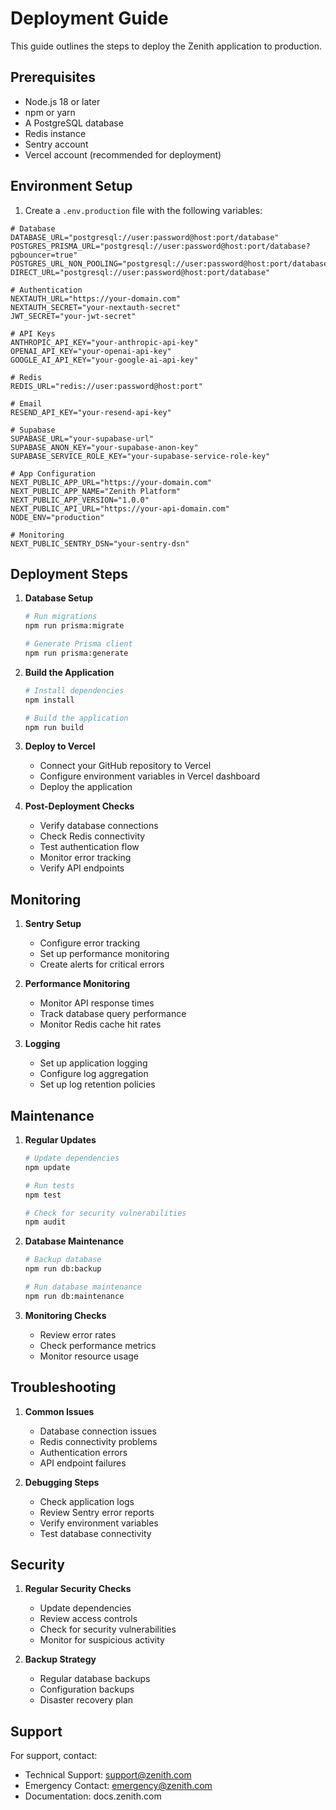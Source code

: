 # Deployment Guide

This guide outlines the steps to deploy the Zenith application to production.

## Prerequisites

- Node.js 18 or later
- npm or yarn
- A PostgreSQL database
- Redis instance
- Sentry account
- Vercel account (recommended for deployment)

## Environment Setup

1. Create a `.env.production` file with the following variables:

```env
# Database
DATABASE_URL="postgresql://user:password@host:port/database"
POSTGRES_PRISMA_URL="postgresql://user:password@host:port/database?pgbouncer=true"
POSTGRES_URL_NON_POOLING="postgresql://user:password@host:port/database"
DIRECT_URL="postgresql://user:password@host:port/database"

# Authentication
NEXTAUTH_URL="https://your-domain.com"
NEXTAUTH_SECRET="your-nextauth-secret"
JWT_SECRET="your-jwt-secret"

# API Keys
ANTHROPIC_API_KEY="your-anthropic-api-key"
OPENAI_API_KEY="your-openai-api-key"
GOOGLE_AI_API_KEY="your-google-ai-api-key"

# Redis
REDIS_URL="redis://user:password@host:port"

# Email
RESEND_API_KEY="your-resend-api-key"

# Supabase
SUPABASE_URL="your-supabase-url"
SUPABASE_ANON_KEY="your-supabase-anon-key"
SUPABASE_SERVICE_ROLE_KEY="your-supabase-service-role-key"

# App Configuration
NEXT_PUBLIC_APP_URL="https://your-domain.com"
NEXT_PUBLIC_APP_NAME="Zenith Platform"
NEXT_PUBLIC_APP_VERSION="1.0.0"
NEXT_PUBLIC_API_URL="https://your-api-domain.com"
NODE_ENV="production"

# Monitoring
NEXT_PUBLIC_SENTRY_DSN="your-sentry-dsn"
```

## Deployment Steps

1. **Database Setup**
   ```bash
   # Run migrations
   npm run prisma:migrate
   
   # Generate Prisma client
   npm run prisma:generate
   ```

2. **Build the Application**
   ```bash
   # Install dependencies
   npm install
   
   # Build the application
   npm run build
   ```

3. **Deploy to Vercel**
   - Connect your GitHub repository to Vercel
   - Configure environment variables in Vercel dashboard
   - Deploy the application

4. **Post-Deployment Checks**
   - Verify database connections
   - Check Redis connectivity
   - Test authentication flow
   - Monitor error tracking
   - Verify API endpoints

## Monitoring

1. **Sentry Setup**
   - Configure error tracking
   - Set up performance monitoring
   - Create alerts for critical errors

2. **Performance Monitoring**
   - Monitor API response times
   - Track database query performance
   - Monitor Redis cache hit rates

3. **Logging**
   - Set up application logging
   - Configure log aggregation
   - Set up log retention policies

## Maintenance

1. **Regular Updates**
   ```bash
   # Update dependencies
   npm update
   
   # Run tests
   npm test
   
   # Check for security vulnerabilities
   npm audit
   ```

2. **Database Maintenance**
   ```bash
   # Backup database
   npm run db:backup
   
   # Run database maintenance
   npm run db:maintenance
   ```

3. **Monitoring Checks**
   - Review error rates
   - Check performance metrics
   - Monitor resource usage

## Troubleshooting

1. **Common Issues**
   - Database connection issues
   - Redis connectivity problems
   - Authentication errors
   - API endpoint failures

2. **Debugging Steps**
   - Check application logs
   - Review Sentry error reports
   - Verify environment variables
   - Test database connectivity

## Security

1. **Regular Security Checks**
   - Update dependencies
   - Review access controls
   - Check for security vulnerabilities
   - Monitor for suspicious activity

2. **Backup Strategy**
   - Regular database backups
   - Configuration backups
   - Disaster recovery plan

## Support

For support, contact:
- Technical Support: support@zenith.com
- Emergency Contact: emergency@zenith.com
- Documentation: docs.zenith.com 